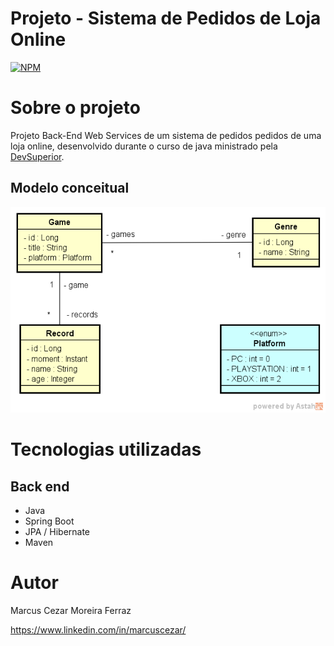 # Projeto - Sistema de Pedidos de Loja Online
[![NPM](https://img.shields.io/npm/l/react)](https://github.com/marcub/project_springboot_jpa/blob/main/LICENSE) 

# Sobre o projeto

Projeto Back-End Web Services de um sistema de pedidos pedidos de uma loja online, desenvolvido durante o curso de java ministrado pela [DevSuperior](https://devsuperior.com "Site da DevSuperior").


## Modelo conceitual
![Modelo Conceitual](https://github.com/acenelio/assets/raw/main/sds1/modelo-conceitual.png)

# Tecnologias utilizadas
## Back end
- Java
- Spring Boot
- JPA / Hibernate
- Maven

# Autor

Marcus Cezar Moreira Ferraz

https://www.linkedin.com/in/marcuscezar/
